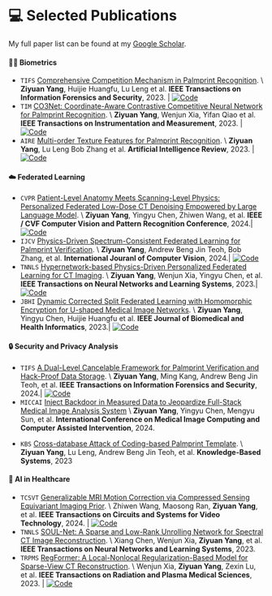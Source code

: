 
# 💻 Selected Publications

My full paper list can be found at my [Google Scholar](https://scholar.google.com/citations?user=2vZsJskAAAAJ).

#### 👶🏻 Biometrics
- ``TIFS`` [Comprehensive Competition Mechanism in Palmprint Recognition](https://ieeexplore.ieee.org/document/10223233). \\
 **Ziyuan Yang**, Huijie Huangfu, Lu Leng et al. **IEEE Transactions on Information Forensics and Security**, 2023. \| [![Code](https://img.shields.io/github/stars/Zi-YuanYang/CCNet?style=social)](https://github.com/Zi-YuanYang/CCNet)
- ``TIM`` [CO3Net: Coordinate-Aware Contrastive Competitive Neural Network for Palmprint Recognition](https://ieeexplore.ieee.org/document/10124928). \\
 **Ziyuan Yang**, Wenjun Xia, Yifan Qiao et al. **IEEE Transactions on Instrumentation and Measurement**, 2023. \| [![Code](https://img.shields.io/github/stars/Zi-YuanYang/CO3Net?style=social)](https://github.com/Zi-YuanYang/CO3Net)
- ``AIRE`` [Multi-order Texture Features for Palmprint Recognition](https://link.springer.com/article/10.1007/s10462-022-10194-5). \\
**Ziyuan Yang**, Lu Leng Bob Zhang et al. **Artificial Intelligence Review**, 2023. \| [![Code](https://img.shields.io/github/stars/Zi-YuanYang/MTCC-2TCC?style=social)](https://github.com/Zi-YuanYang/MTCC-2TCC)

#### ☁️ Federated Learning
- ``CVPR`` [Patient-Level Anatomy Meets Scanning-Level Physics: Personalized Federated Low-Dose CT Denoising Empowered by Large Language Model](https://www.arxiv.org/abs/2503.00908). \\
 **Ziyuan Yang**,  Yingyu Chen, Zhiwen Wang, et al. **IEEE / CVF Computer Vision and Pattern Recognition Conference**, 2024.\| [![Code](https://img.shields.io/github/stars/Zi-YuanYang/SCAN-PhysFed?style=social)](https://github.com/Zi-YuanYang/SCAN-PhysFed)
- ``IJCV`` [Physics-Driven Spectrum-Consistent Federated Learning for Palmprint Verification](https://link.springer.com/article/10.1007/s11263-024-02077-9). \\
 **Ziyuan Yang**, Andrew Beng Jin Teoh, Bob Zhang, et al. **International Jouranl of Computer Vision**, 2024.\| [![Code](https://img.shields.io/github/stars/Zi-YuanYang/PSFed-Palm?style=social)](https://github.com/Zi-YuanYang/PSFed-Palm)
- ``TNNLS`` [Hypernetwork-based Physics-Driven Personalized Federated Learning for CT Imaging](https://ieeexplore.ieee.org/document/10361833). \\
 **Ziyuan Yang**, Wenjun Xia, Yingyu Chen, et al. **IEEE Transactions on Neural Networks and Learning Systems**, 2023.\| [![Code](https://img.shields.io/github/stars/Zi-YuanYang/HyperFed?style=social)](https://github.com/Zi-YuanYang/HyperFed)
 - ``JBHI`` [Dynamic Corrected Split Federated Learning with Homomorphic Encryption for U-shaped Medical Image Networks](https://ieeexplore.ieee.org/document/10256094). \\
 **Ziyuan Yang**, Yingyu Chen, Huijie Huangfu et al. **IEEE Journal of Biomedical and Health Informatics**, 2023.\| [![Code](https://img.shields.io/github/stars/Zi-YuanYang/DC-SFL?style=social)](https://github.com/Zi-YuanYang/DC-SFL)

#### 🔒 Security and Privacy Analysis
- ``TIFS`` [A Dual-Level Cancelable Framework for Palmprint Verification and Hack-Proof Data Storage](https://ieeexplore.ieee.org/document/10681118). \\
 **Ziyuan Yang**, Ming Kang, Andrew Beng Jin Teoh, et al. **IEEE Transactions on Information Forensics and Security**, 2024.\| [![Code](https://img.shields.io/github/stars/Zi-YuanYang/DCPV?style=social)](https://github.com/Zi-YuanYang/DCPV)
- ``MICCAI`` [Inject Backdoor in Measured Data to Jeopardize Full-Stack Medical Image Analysis System](https://link.springer.com/chapter/10.1007/978-3-031-72104-5_38) \\
 **Ziyuan Yang**, Yingyu Chen, Mengyu Sun, et al. **International Conference on Medical Image Computing and Computer Assisted Intervention**, 2024.
<!-- - ``MICCAI`` [Inject Backdoor in Measured Data to Jeopardize Full-Stack Medical Image Analysis System](https://www.sciencedirect.com/science/article/abs/pii/S0950705123000606), **Ziyuan Yang**, Lu Leng, Andrew Beng Jin Teoh, et al. **Knowledge-Based Systems**, 2023 -->
- ``KBS`` [Cross-database Attack of Coding-based Palmprint Template](https://www.sciencedirect.com/science/article/abs/pii/S0950705123000606). \\
 **Ziyuan Yang**, Lu Leng, Andrew Beng Jin Teoh, et al. **Knowledge-Based Systems**, 2023

#### 🏥 AI in Healthcare
- ``TCSVT`` [Generalizable MRI Motion Correction via Compressed Sensing Equivariant Imaging Prior](https://ieeexplore.ieee.org/abstract/document/10606502/). \\
Zhiwen Wang, Maosong Ran, **Ziyuan Yang**, et al. **IEEE Transactions on Circuits and Systems for Video Technology**, 2024. \| [![Code](https://img.shields.io/badge/GitHub-blue?style=flat-square&logo=github)](https://github.com/wangzhiwen-scu/EIP4MoCo)
- ``TNNLS`` [SOUL-Net: A Sparse and Low-Rank Unrolling Network for Spectral CT Image Reconstruction](https://ieeexplore.ieee.org/document/10271326). \\
 Xiang Chen, Wenjun Xia, **Ziyuan Yang**, et al. **IEEE Transactions on Neural Networks and Learning Systems**, 2023.
- ``TRPMS`` [RegFormer: A Local-Nonlocal Regularization-Based Model for Sparse-View CT Reconstruction](https://ieeexplore.ieee.org/document/10138692). \\
Wenjun Xia, **Ziyuan Yang**, Zexin Lu, et al. **IEEE Transactions on Radiation and Plasma Medical Sciences**, 2023.
\| [![Code](https://img.shields.io/github/stars/Deep-Imaging-Group/RegFormer?style=social)](https://github.com/Deep-Imaging-Group/RegFormer)



<!-- 
- ``NeurIPS 2019`` [FastSpeech: Fast, Robust and Controllable Text to Speech](https://papers.nips.cc/paper/8580-fastspeech-fast-robust-and-controllable-text-to-speech.pdf), **Yi Ren**, Yangjun Ruan, Xu Tan, et al.
- `ICLR 2024` [Mega-TTS 2: Boosting Prompting Mechanisms for Zero-Shot Speech Synthesis](https://openreview.net/forum?id=mvMI3N4AvD), Ziyue Jiang, Jinglin Liu, **Yi Ren**, et al. 
- ``AAAI 2022`` [DiffSinger: Singing Voice Synthesis via Shallow Diffusion Mechanism](https://arxiv.org/abs/2105.02446), Jinglin Liu, Chengxi Li, **Yi Ren**, et al. [**Project**](https://diffsinger.github.io/) \| [![](https://img.shields.io/github/stars/NATSpeech/NATSpeech?style=social&label=DiffSpeech+Stars)](https://github.com/NATSpeech/NATSpeech) \| [![](https://img.shields.io/github/stars/MoonInTheRiver/DiffSinger?style=social&label=DiffSinger+Stars)](https://github.com/MoonInTheRiver/DiffSinger) \| [![Hugging Face](https://img.shields.io/badge/%F0%9F%A4%97%20Hugging%20Face-blue?label=Demo)](https://huggingface.co/spaces/NATSpeech/DiffSpeech)
- ``NeurIPS 2021`` [PortaSpeech: Portable and High-Quality Generative Text-to-Speech](https://arxiv.org/abs/2109.15166), **Yi Ren**, Jinglin Liu, Zhou Zhao, [**Project**](https://portaspeech.github.io/) \| [![](https://img.shields.io/github/stars/NATSpeech/NATSpeech?style=social&label=Code+Stars)](https://github.com/NATSpeech/NATSpeech) \| [![Hugging Face](https://img.shields.io/badge/%F0%9F%A4%97%20Hugging%20Face-blue?label=Demo)](https://huggingface.co/spaces/NATSpeech/PortaSpeech)
- ``ICML 2023`` [Make-An-Audio: Text-To-Audio Generation with Prompt-Enhanced Diffusion Models](https://text-to-audio.github.io/paper.pdf), Rongjie Huang, Jiawei Huang, Dongchao Yang, **Yi Ren**, et al.
- ``ICLR 2023`` [Bag of Tricks for Unsupervised Text-to-Speech](https://openreview.net/forum?id=SbR9mpTuBn), **Yi Ren**, Chen Zhang, Shuicheng Yan
- ``ACL 2022`` [Learning the Beauty in Songs: Neural Singing Voice Beautifier](https://arxiv.org/abs/2202.13277), Jinglin Liu, Chengxi Li, **Yi Ren**, Zhiying Zhu, Zhou Zhao \| [![](https://img.shields.io/github/stars/MoonInTheRiver/NeuralSVB?style=social&label=Code+Stars)](https://github.com/MoonInTheRiver/NeuralSVB)
- ``NeurIPS 2022`` [Dict-TTS: Learning to Pronounce with Prior Dictionary Knowledge for Text-to-Speech](), Ziyue Jiang, Zhe Su, Zhou Zhao, Qian Yang, **Yi Ren**, et al. [![](https://img.shields.io/github/stars/Zain-Jiang/Dict-TTS?style=social&label=Code+Stars)](https://github.com/Zain-Jiang/Dict-TTS)

#### 👄 Talkingface Generation
- ``ICLR 2024`` [Real3D-Portrait: One-shot Realistic 3D Talking Portrait Synthesis](https://openreview.net/forum?id=7ERQPyR2eb), Zhenhui Ye, Tianyun Zhong, **Yi Ren**, et al.
- ``ICLR 2023`` [GeneFace: Generalized and High-Fidelity Audio-Driven 3D Talking Face Synthesis](https://openreview.net/forum?id=YfwMIDhPccD), Zhenhui Ye, Ziyue Jiang`, **Yi Ren**, et al.

#### 📚 Machine Translation 
- ``ACL 2023`` [AV-TranSpeech: Audio-Visual Robust Speech-to-Speech Translation](), Rongjie Huang, Huadai Liu, Xize Cheng, **Yi Ren**, et al.
- ``ICLR 2023`` [TranSpeech: Speech-to-Speech Translation With Bilateral Perturbation](https://openreview.net/forum?id=UVAmFAtC5ye), Rongjie Huang, Jinglin Liu, Huadai Liu, **Yi Ren**, et al.
- ``ACL 2020`` [SimulSpeech: End-to-End Simultaneous Speech to Text Translation](https://www.aclweb.org/anthology/2020.acl-main.350), **Yi Ren**, et al.
- ``ICLR 2019`` [Multilingual Neural Machine Translation with Knowledge Distillation](https://openreview.net/forum?id=S1gUsoR9YX), Xu Tan, **Yi Ren**, et al.

#### 🎼 Music Generation 
- ``ACM-MM 2020`` [PopMAG: Pop Music Accompaniment Generation](https://dl.acm.org/doi/10.1145/3394171.3413721), **Yi Ren**, Jinzheng He, Xu Tan, et al.

#### 🧑‍🎨 Generative Model
- ``ICLR 2022`` [Pseudo Numerical Methods for Diffusion Models on Manifolds](https://openreview.net/forum?id=PlKWVd2yBkY), Luping Liu, **Yi Ren**, et al. \| [![](https://img.shields.io/github/stars/luping-liu/PNDM?style=social&label=Code+Stars)](https://github.com/luping-liu/PNDM) \| [![PWC](https://img.shields.io/endpoint.svg?url=https://paperswithcode.com/badge/pseudo-numerical-methods-for-diffusion-models-1/image-generation-on-celeba-64x64)](https://paperswithcode.com/sota/image-generation-on-celeba-64x64?p=pseudo-numerical-methods-for-diffusion-models-1)
 -->
